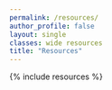 ```yaml
---
permalink: /resources/
author_profile: false
layout: single
classes: wide resources
title: "Resources"
---
```


{% include resources %}
